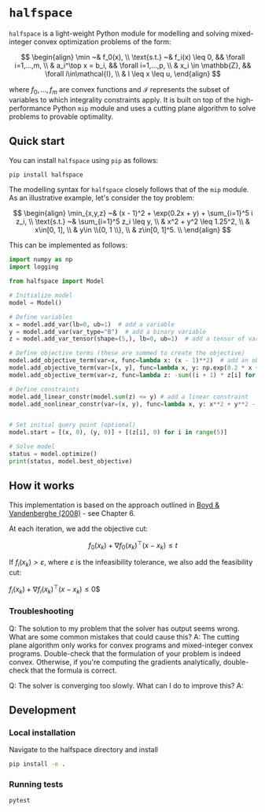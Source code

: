 # `halfspace`

`halfspace` is a light-weight Python module for modelling and solving mixed-integer convex optimization problems of the form:

$$
\begin{align}
\min ~& f_0(x), \\
\text{s.t.} ~& f_i(x) \leq 0, && \forall i=1,...,m, \\
& a_i^\top x = b_i,  && \forall i=1,...,p, \\
& x_i \in \mathbb{Z}, && \forall i\in\mathcal{I}, \\
& l \leq x \leq u,
\end{align}
$$

where $f_0,...,f_m$ are convex functions and $\mathcal{I}$ represents the subset of variables to which integrality constraints apply. It is built on top of the high-performance Python `mip` module and uses a cutting plane algorithm to solve problems to provable optimality.

## Quick start

You can install `halfspace` using `pip` as follows:

```bash
pip install halfspace
```

The modelling syntax for `halfspace` closely follows that of the `mip` module. As an illustrative example, let's consider the toy problem:

$$
\begin{align}
\min_{x,y,z} ~& (x - 1)^2 + \exp(0.2x + y) + \sum_{i=1}^5 i z_i, \\
\text{s.t.}  ~& \sum_{i=1}^5 z_i \leq y, \\
& x^2 + y^2 \leq 1.25^2, \\
& x\in[0, 1], \\
& y\in \\{0, 1 \\}, \\
& z\in[0, 1]^5. \\
\end{align}
$$

This can be implemented as follows:

```python
import numpy as np
import logging

from halfspace import Model

# Initialize model
model = Model()

# Define variables
x = model.add_var(lb=0, ub=1)  # add a variable
y = model.add_var(var_type="B")  # add a binary variable
z = model.add_var_tensor(shape=(5,), lb=0, ub=1)  # add a tensor of variables

# Define objective terms (these are summed to create the objective)
model.add_objective_term(var=x, func=lambda x: (x - 1)**2)  # add an objective term for one variable
model.add_objective_term(var=[x, y], func=lambda x, y: np.exp(0.2 * x + y))  # add an objective term for multiple variables
model.add_objective_term(var=z, func=lambda z: -sum((i + 1) * z[i] for i in range(5)))  # add an objective term for a tensor of variables

# Define constraints
model.add_linear_constr(model.sum(z) <= y) # add a linear constraint
model.add_nonlinear_constr(var=(x, y), func=lambda x, y: x**2 + y**2 - 1.25**2)  # add a nonlinear constraint


# Set initial query point (optional)
model.start = [(x, 0), (y, 0)] + [(z[i], 0) for i in range(5)]

# Solve model
status = model.optimize()
print(status, model.best_objective)
```

## How it works

This implementation is based on the approach outlined in [Boyd & Vandenberghe (2008)](https://see.stanford.edu/materials/lsocoee364b/05-localization_methods_notes.pdf) - see Chapter 6.

At each iteration, we add the objective cut:

$$f_0(x_k) + \nabla f_0(x_k)^\top(x-x_k) \leq t$$

If $f_i(x_k) > \varepsilon$, where $\varepsilon$ is the infeasibility tolerance, we also add the feasibility cut:

$f_i(x_k) + \nabla f_i(x_k)^\top(x-x_k) \leq 0$$


### Troubleshooting

Q: The solution to my problem that the solver has output seems wrong. What are some common mistakes that could cause this?
A: The cutting plane algorithm only works for convex programs and mixed-integer convex programs. Double-check that the formulation of your problem is indeed convex. 
Otherwise, if you're computing the gradients analytically, double-check that the formula is correct.

Q: The solver is converging too slowly. What can I do to improve this?
A: 

## Development

### Local installation

Navigate to the halfspace directory and install 

```bash
pip install -e .
```

### Running tests

```bash
pytest
```

###

